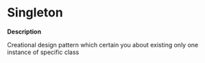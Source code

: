 # Singleton

**Description**

Creational design pattern which certain you about existing only one instance of specific class



